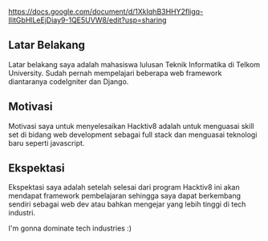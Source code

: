 https://docs.google.com/document/d/1XkIqhB3HHY2fligq-IlitGbHlLeEjDiay9-1QE5UVW8/edit?usp=sharing

[//]: # (Ceritakan sedikit tentang latar belakangmu seperti pendidikan terakhir atau pekerjaan sebelumnya)
## Latar Belakang
Latar belakang saya adalah mahasiswa lulusan Teknik Informatika di Telkom University. Sudah pernah mempelajari beberapa web framework diantaranya codeIgniter dan Django.

[//]: # (Motivasi apa yang mendorongmu untuk ikut program coding bootcamp di Hacktiv8?)
## Motivasi
Motivasi saya untuk menyelesaikan Hacktiv8 adalah untuk menguasai skill set di bidang web development sebagai full stack dan menguasai teknologi baru seperti javascript.

[//]: # (Beri tahu kami, apa yang ingin kamu dapatkan di Hacktiv8 dan apa yang ingin kamu capai setelah lulus dari sini?)
## Ekspektasi
Ekspektasi saya adalah setelah selesai dari program Hacktiv8 ini akan mendapat framework pembelajaran sehingga saya dapat berkembang sendiri sebagai web dev atau bahkan mengejar yang lebih tinggi di tech industri.

[//]: # (Apakah ada hal lain yang ingin disampaikan? Bila ada, kamu bebas untuk menuliskannya)

I'm gonna dominate tech industries :)
